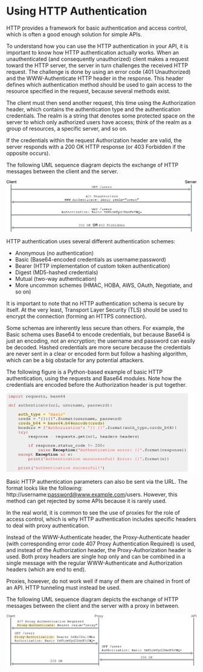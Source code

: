 
# Using HTTP Authentication

HTTP provides a framework for basic authentication and access control, which is often a good enough solution for simple APIs.

To understand how you can use the HTTP authentication in your API, it is important to know how HTTP authentication actually works. When an unauthenticated (and consequently unauthorized) client makes a request toward the HTTP server, the server in turn challenges the received HTTP request. The challenge is done by using an error code (401 Unauthorized) and the WWW-Authenticate HTTP header in the response. This header defines which authentication method should be used to gain access to the resource specified in the request, because several methods exist.

The client must then send another request, this time using the Authorization header, which contains the authentication type and the authentication credentials. The realm is a string that denotes some protected space on the server to which only authorized users have access; think of the realm as a group of resources, a specific server, and so on.

If the credentials within the request Authorization header are valid, the server responds with a 200 OK HTTP response (or 403 Forbidden if the opposite occurs).

The following UML sequence diagram depicts the exchange of HTTP messages between the client and the server.

![alt text](/DevNet/DEVASC/Images/image-340.png)

HTTP authentication uses several different authentication schemes:

- Anonymous (no authentication)
- Basic (Base64-encoded credentials as username:password)
- Bearer (HTTP implementation of custom token authentication)
- Digest (MD5-hashed credentials)
- Mutual (two-way authentication)
- More uncommon schemes (HMAC, HOBA, AWS, OAuth, Negotiate, and so on)

It is important to note that no HTTP authentication schema is secure by itself. At the very least, Transport Layer Security (TLS) should be used to encrypt the connection (forming an HTTPS connection).

Some schemas are inherently less secure than others. For example, the Basic schema uses Base64 to encode credentials, but because Base64 is just an encoding, not an encryption; the username and password can easily be decoded. Hashed credentials are more secure because the credentials are never sent in a clear or encoded form but follow a hashing algorithm, which can be a big obstacle for any potential attackers.

The following figure is a Python-based example of basic HTTP authentication, using the requests and Base64 modules. Note how the credentials are encoded before the Authorization header is put together.

![alt text](/DevNet/DEVASC/Images/image-341.png)

Basic HTTP authentication parameters can also be sent via the URL. The format looks like the following: http://username:password@www.example.com/users. However, this method can get rejected by some APIs because it is rarely used.

In the real world, it is common to see the use of proxies for the role of access control, which is why HTTP authentication includes specific headers to deal with proxy authentication.

Instead of the WWW-Authenticate header, the Proxy-Authenticate header (with corresponding error code 407 Proxy Authentication Required) is used, and instead of the Authorization header, the Proxy-Authorization header is used. Both proxy headers are single hop only and can be combined in a single message with the regular WWW-Authenticate and Authorization headers (which are end to end).

Proxies, however, do not work well if many of them are chained in front of an API. HTTP tunneling must instead be used.

The following UML sequence diagram depicts the exchange of HTTP messages between the client and the server with a proxy in between.

![alt text](/DevNet/DEVASC/Images/image-342.png)
